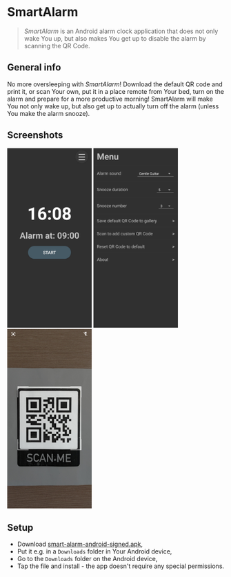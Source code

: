 # SmartAlarm
> *SmartAlarm* is an Android alarm clock application that does not only wake You up, but also makes You get up to disable the alarm by scanning the QR Code.

## General info
No more oversleeping with *SmartAlarm*! Download the default QR code and print it, or scan Your own, put it in a place remote from Your bed, turn on the alarm and prepare for a more productive morning! SmartAlarm will make You not only wake up, but also get up to actually turn off the alarm (unless You make the alarm snooze). 

## Screenshots
<p>
	<img src="./screenshots/mainScreen.jpg" width="196" height="416"/>
	<img src="./screenshots/menuScreen.jpg" width="196" height="416"/>
	<img src="./screenshots/scanScreen.jpg" width="196" height="416"/>
</p>

## Setup
* Download [smart-alarm-android-signed.apk](https://github.com/sweakpl/smart-alarm-android/releases),
* Put it e.g. in a `Downloads` folder in Your Android device,
* Go to the `Downloads` folder on the Android device,
* Tap the file and install - the app doesn't require any special permissions.